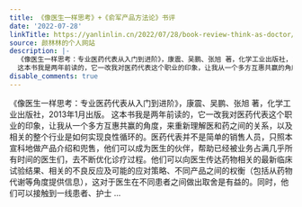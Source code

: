 ```yaml
---
title: 《像医生一样思考》+《俞军产品方法论》书评
date: '2022-07-28'
linkTitle: https://yanlinlin.cn/2022/07/28/book-review-think-as-doctor/
source: 颜林林的个人网站
description: |-
  《像医生一样思考：专业医药代表从入门到进阶》，康震、吴鹏、张旭 著，化学工业出版社，2013年1月出版。
  这本书我是两年前读的，它一改我对医药代表这个职业的印象，让我从一个多方互惠共赢的角度，来重新理解医和药之间的关系，以及相关的整个行业是如何实现良性循环的。医药代表并不是简单的销售人员，只照本宣科地做产品介绍和兜售，他们可以成为医生的伙伴，帮助已经被业务占满几乎所有时间的医生们，去不断优化诊疗过程。他们可以向医生传达药物相关的最新临床试验结果、相关的不良反应及可能的应对策略、不同产品之间的权衡（包括从药物代谢等角度提供信息），这对于医生在不同患者之间做出取舍是有益的。同时，他们可以接触到一线患者、护士 ...
disable_comments: true
---
```

《像医生一样思考：专业医药代表从入门到进阶》，康震、吴鹏、张旭 著，化学工业出版社，2013年1月出版。
这本书我是两年前读的，它一改我对医药代表这个职业的印象，让我从一个多方互惠共赢的角度，来重新理解医和药之间的关系，以及相关的整个行业是如何实现良性循环的。医药代表并不是简单的销售人员，只照本宣科地做产品介绍和兜售，他们可以成为医生的伙伴，帮助已经被业务占满几乎所有时间的医生们，去不断优化诊疗过程。他们可以向医生传达药物相关的最新临床试验结果、相关的不良反应及可能的应对策略、不同产品之间的权衡（包括从药物代谢等角度提供信息），这对于医生在不同患者之间做出取舍是有益的。同时，他们可以接触到一线患者、护士 ...